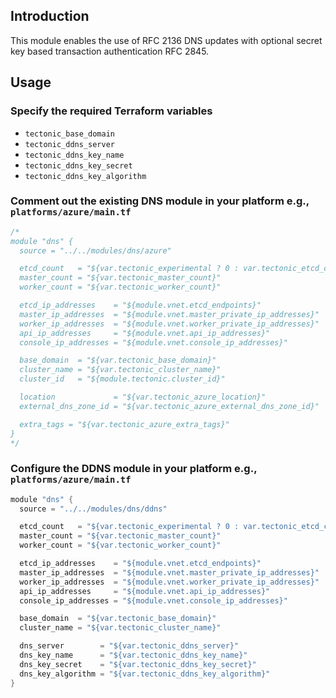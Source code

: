 ## Introduction

This module enables the use of RFC 2136 DNS updates with optional secret key based transaction authentication RFC 2845.

## Usage

### Specify the required Terraform variables
* `tectonic_base_domain`
* `tectonic_ddns_server`
* `tectonic_ddns_key_name`
* `tectonic_ddns_key_secret`
* `tectonic_ddns_key_algorithm`

### Comment out the existing DNS module in your platform e.g., `platforms/azure/main.tf`
```go
/*
module "dns" {
  source = "../../modules/dns/azure"

  etcd_count   = "${var.tectonic_experimental ? 0 : var.tectonic_etcd_count}"
  master_count = "${var.tectonic_master_count}"
  worker_count = "${var.tectonic_worker_count}"

  etcd_ip_addresses    = "${module.vnet.etcd_endpoints}"
  master_ip_addresses  = "${module.vnet.master_private_ip_addresses}"
  worker_ip_addresses  = "${module.vnet.worker_private_ip_addresses}"
  api_ip_addresses     = "${module.vnet.api_ip_addresses}"
  console_ip_addresses = "${module.vnet.console_ip_addresses}"

  base_domain  = "${var.tectonic_base_domain}"
  cluster_name = "${var.tectonic_cluster_name}"
  cluster_id   = "${module.tectonic.cluster_id}"

  location             = "${var.tectonic_azure_location}"
  external_dns_zone_id = "${var.tectonic_azure_external_dns_zone_id}"

  extra_tags = "${var.tectonic_azure_extra_tags}"
}
*/
```

### Configure the DDNS module in your platform e.g., `platforms/azure/main.tf`
```go
module "dns" {
  source = "../../modules/dns/ddns"

  etcd_count   = "${var.tectonic_experimental ? 0 : var.tectonic_etcd_count}"
  master_count = "${var.tectonic_master_count}"
  worker_count = "${var.tectonic_worker_count}"

  etcd_ip_addresses    = "${module.vnet.etcd_endpoints}"
  master_ip_addresses  = "${module.vnet.master_private_ip_addresses}"
  worker_ip_addresses  = "${module.vnet.worker_private_ip_addresses}"
  api_ip_addresses     = "${module.vnet.api_ip_addresses}"
  console_ip_addresses = "${module.vnet.console_ip_addresses}"

  base_domain  = "${var.tectonic_base_domain}"
  cluster_name = "${var.tectonic_cluster_name}"

  dns_server        = "${var.tectonic_ddns_server}"
  dns_key_name      = "${var.tectonic_ddns_key_name}"
  dns_key_secret    = "${var.tectonic_ddns_key_secret}"
  dns_key_algorithm = "${var.tectonic_ddns_key_algorithm}"
}
```
